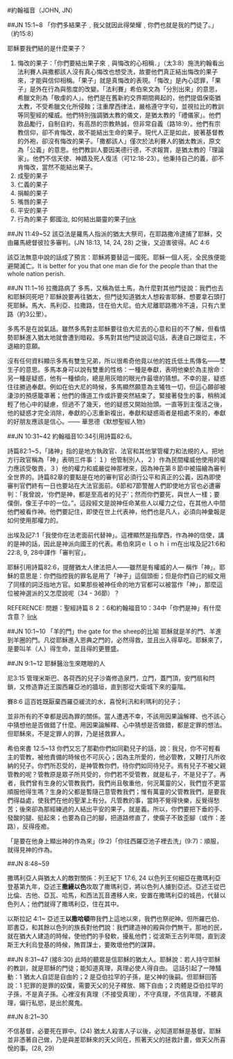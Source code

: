 #約翰福音（JOHN, JN）

##JN 15:1~8
「你們多結果子﹐我父就因此得榮耀﹐你們也就是我的門徒了。」（約15:8）

耶穌要我們結的是什麼果子？
1. 悔改的果子：「你們要結出果子來﹐與悔改的心相稱．」（太3:8）施洗約翰看出法利賽人與撒都該人沒有真心悔改也想受洗，故要他們真正結出悔改的果子來，才能與信仰相稱。「果子」就是真悔改的表現。「悔改」是內心認罪，「果子」是外在行為與態度的改變。「法利賽」希伯來文為「分別出來」的意思，希臘文則為「敬虔的人」。他們是在舊新約交界期間興起的，他們提倡保衛猶太教，不受希臘文化所侵蝕；注重摩西律法，嚴格遵守字句，並視拉比的教訓等同聖經的權威。他們特別強調猶太教的儀文，是猶太教的「禮儀家」。他們敦品勵行，自制自約，有高昂的宗教熱誠，但非常自義（路18:9）。他們有宗教信仰，卻不肯悔改，故不能結出生命的果子。現代人正是如此，披著基督教的外袍，卻沒有悔改的果子。「撒都該人」僅次於法利賽人的猶太教派，原文為「公義」的意思。他們教訓人要因美德行德，不求報賞，是猶太教的「理論家」。他們不信天使、神蹟及死人復活（可12:18-23）。他秉持自己的義，卻不肯悔改，當然不能結出果子。
2. 成聖的果子
3. 仁義的果子
4. 捐輸的果子
5. 嘴唇的果子
6. 平安的果子
7. 行為的果子
鄭國治, 如何結出屬靈的果子[link](http://www.chineseministries.com/books/spirit4.htm)

##JN 11:49~52
該亞法是羅馬人指派的猶太大祭司，在耶路撒冷逮捕了耶穌，交由羅馬總督彼拉多審判。(JN 18:13, 14, 24, 28) 之後，又迫害彼得。AC 4:6

該亞法無意中說的話成了預言：耶穌將要替這一國死。耶穌一個人死，全民族便能避開滅亡。It is better for you that one man die for the people than that the whole nation perish.

##JN 11:1~16 拉撒路病了
多馬，又稱為低土馬，為什麼對其他門徒說：我們也去和耶穌同死吧？耶穌說要再往猶太，但門徒知道猶太人想殺害耶穌、想要拿石頭打死耶穌。馬大、馬利亞、拉撒路，住在伯大尼。伯大尼離耶路撒冷不遠，只有六里路（約3公里）。

多馬不是在說氣話。雖然多馬對主耶穌要往伯大尼去的心意和目的不了解，但看情勢耶穌進入猶太地就會遭到暗殺。多馬對其他門徒說這句話，表達自己跟從主，不退縮的意願。

沒有任何資料顯示多馬有雙生兄弟，所以很希奇他竟以他的姓氏低土馬傳名——雙生子的意思。多馬本身可以說有雙重的性格：一種是奉獻，表明他樂於為主捨命：另一種是疑惑，他有一種傾向，總是用灰暗的眼光作最壞的猜想。不幸的是，疑惑住往勝過奉獻。例如在伯大尼的時候，多馬顯然願意為主犧牲一切，但這心願卻被淒涼的預感籠罩著；他們的傳道工作或許要突然結束了。緊接著發生的事，稍稍減輕了他心中的疑慮，但過不了幾天，他的疑惑又開始抬頭。一直等到主復活之後，他的疑惑才完全消除，奉獻的心志重新複出，奉獻和疑惑兩者是相處不來的，奉獻的好朋友應該是信心。―― 華思德《默想聖經人物》

##JN 10:31~42
約翰福音10:34引用詩篇82:6。

詩篇82:1~5，「諸神」指的是地方執政官、法官和其他掌管權力和法規的人。把地方行政官稱為「神」表明三件事：１）他管制別人，２）作為民間權威他使用的權力應該受敬畏，３）他的權力和威嚴從神那裡來，因為神在第８節中被描繪為審判全世界的。詩篇82章的要點是在地的審判官必須行公平和真正的公義，因為即使審判官們終有一日也要站在大法官面前。6節和7節警醒人們即使地方官也必遭審判：「我曾說，‘你們是神，都是至高者的兒子’；然而你們要死，與世人一樣；要僕倒，像王子中的一位。”。這段經文是說神任命某些人以權力之位，在其他人中間他們被看作神。他們要記住，即使在世上代表神，他們也是凡人，必須向神彙報是如何使用那權力的。

出埃及記7:1「我使你在法老面前代替神」。這裡顯然是指摩西，作為神的信使，講的是神的話，因此是神派向國王的代表。希伯來詞ｅｌｏｈｉｍ在出埃及記21:6和22:8, 9, 28中譯作「審判官」。

耶穌引用詩篇82:6，提醒猶太人律法把人——雖然是有權威的人— 稱作「神」。耶穌的意思是：你們指控我的罪名是用了「神子」這個頭銜；但是你們自己的經文用了同樣的詞泛指地方官。如果那些被神任命的地方官都可以被當作「神」，那麼這位被神選派的又怎麼說呢（34 - 36節）？

REFERENCE: 問題：聖經詩篇８２：6和約翰福音10：34中「你們是神」有什麼含意？ [link](http://www.gotquestions.org/T-Chinese/T-Chinese-you-are-gods.html)

##JN 10:1~10 「羊的門」the gate for the sheep的比喻
耶穌就是羊的門、羊進到羊圈的門。凡從耶穌進入恩典之門的，必然得救，並且出入得草吃。耶穌來了，是要叫羊（人）得生命，並且得的更豐盛。 

##JN 9:1~12 耶穌醫治生來瞎眼的人

尼3:15 管理米斯巴、各荷西的兒子沙崙修造泉門，立門，蓋門頂，安門扇和閂鎖，又修造靠近王園西羅亞池的牆垣，直到那從大衛城下來的臺階。

賽8:6 這百姓既厭棄西羅亞緩流的水，喜悅利汛和利瑪利的兒子； 

並非所有的不幸都是因為罪的關係。當人遭遇不幸，不該用因果論解釋、也不該心中猜想他是否做錯了什麼。用因果論解釋、心中猜想是否做錯，都是定罪的想法。但耶穌來，不是定罪人的罪，乃是拯救罪人。

希伯來書 12:5~13 你們又忘了那勸你們如同勸兒子的話，說：我兒，你不可輕看主的管教，被他責備的時候也不可灰心；因為主所愛的，他必管教，又鞭打凡所收納的兒子。你們所忍受的，是神管教你們，待你們如同待兒子。焉有兒子不被父親管教的呢？管教原是眾子所共受的，你們若不受管教，就是私子，不是兒子了。再者，我們曾有生身的父管教我們，我們尚且敬重他，何況萬靈的父，我們豈不更當順服他得生嗎？生身的父都是暫隨己意管教我們；惟有萬靈的父管教我們，是要我們得益處，使我們在他的聖潔上有分。凡管教的事，當時不覺得快樂，反覺得愁苦；後來卻為那經練過的人結出平安的果子，就是義。所以，你們要把下垂的手、發酸的腿、挺起來；也要為自己的腳，把道路修直了，使瘸子不致歪腳（或作：差路），反得痊癒。

「是要在他身上顯出神的作為來」(9:2)「你往西羅亞池子裡去洗」(9:7)：順服，就得見神的作為。

##JN 8:48~59

撒瑪利亞人與猶太人的敵對關係：列王紀下 17:6, 24 以色列王何細亞在撒瑪利亞登基第九年，亞述王**撒縵以色**攻取了撒瑪利亞，將以色列人擄到亞述。亞述王從巴比倫、古他、亞瓦、哈馬，和西法瓦音遷移人來，安置在撒瑪利亞的城邑，代替以色列人；他們就得了撒瑪利亞，住在其中。

以斯拉記 4:1~ 亞述王**以撒哈頓**帶我們上這地以來，我們也祭祀神。但所羅巴伯、耶書亞，和其餘以色列的族長對他們說：我們建造神的殿與你們無干。那地的民，就在猶大人建造的時候，使他們的手發軟，擾亂他們；從波斯王古列年間，直到波斯王大利烏登基的時候，賄買謀士，要敗壞他們的謀算。 

##JN 8:31~47
(接8:30)
此時的聽眾是信耶穌的猶太人。耶穌說：若人持守耶穌的教訓，就是耶穌的門徒；能知道真理，真理必使人得自由。 這話引起了一陣騷動：1 猶太人自認是自由的；2 是亞伯拉罕的子孫，是父神的後嗣。但耶穌回答說：1 犯罪的是罪的奴僕，需要天父的兒子釋放、賜下自由；2 肉體是亞伯拉罕的子孫，不是真子孫。心裡沒有真理（不接受真理），不守真理，不信真理，不聽真理，偏行私慾，是出於魔鬼。

##JN 8:21~30 

不信基督，必要死在罪中。(24) 猶太人殺害人子以後，必知道耶穌是基督。耶穌並非憑著自己做，乃是與差耶穌來的天父同在，照著天父的拯救計畫，做天父所喜悅的事。(28, 29)




